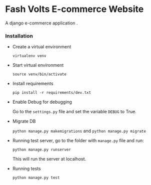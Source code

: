 # Fash Volts E-commerce Website

A django e-commerce application .


### Installation

- Create a virtual environment

    `virtualenv venv`


- Start virtual environment

    `source venv/bin/activate`


- Install requirements

    `pip install -r requirements/dev.txt`




- Enable Debug for debugging

    Go to the `settings.py` file and set the variable `DEBUG` to True.


- Migrate DB

    `python manage.py makemigrations` and `python manage.py migrate` 


- Running test server, go to the folder with `manage.py` file and run:

    `python manage.py runserver`

    This will run the server at localhost.

- Running tests

    `python manage.py test`  


